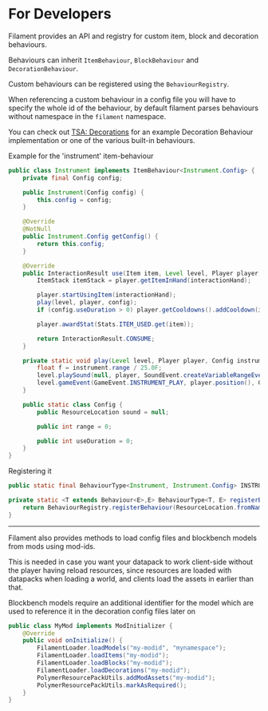# For Developers

Filament provides an API and registry for custom item, block and decoration behaviours.

Behaviours can inherit `ItemBehaviour`, `BlockBehaviour` and `DecorationBehaviour`.

Custom behaviours can be registered using the `BehaviourRegistry`.

When referencing a custom behaviour in a config file you will have to specify the whole id of the behaviour, by default filament parses behaviours without namespace in the `filament` namespace.

You can check out [TSA: Decorations](https://github.com/tomalbrc/tsa-decorations/blob/main/src/main/java/de/tomalbrc/decorations/carpentry/CarpentryBehaviour.java) for an example Decoration Behaviour implementation or one of the various built-in behaviours. 

Example for the 'instrument' item-behaviour
```java
public class Instrument implements ItemBehaviour<Instrument.Config> {
    private final Config config;

    public Instrument(Config config) {
        this.config = config;
    }

    @Override
    @NotNull
    public Instrument.Config getConfig() {
        return this.config;
    }

    @Override
    public InteractionResult use(Item item, Level level, Player player, InteractionHand interactionHand) {
        ItemStack itemStack = player.getItemInHand(interactionHand);

        player.startUsingItem(interactionHand);
        play(level, player, config);
        if (config.useDuration > 0) player.getCooldowns().addCooldown(itemStack, config.useDuration);

        player.awardStat(Stats.ITEM_USED.get(item));

        return InteractionResult.CONSUME;
    }

    private static void play(Level level, Player player, Config instrument) {
        float f = instrument.range / 25.0F;
        level.playSound(null, player, SoundEvent.createVariableRangeEvent(instrument.sound), SoundSource.RECORDS, f, 1.0F);
        level.gameEvent(GameEvent.INSTRUMENT_PLAY, player.position(), GameEvent.Context.of(player));
    }

    public static class Config {
        public ResourceLocation sound = null;

        public int range = 0;

        public int useDuration = 0;
    }
}
```


Registering it
```java
public static final BehaviourType<Instrument, Instrument.Config> INSTRUMENT = registerBehaviour("instrument", Instrument.class);

private static <T extends Behaviour<E>,E> BehaviourType<T, E> registerBehaviour(String name, Class<T> type) {
    return BehaviourRegistry.registerBehaviour(ResourceLocation.fromNamespaceAndPath(MOD_ID, name), type);
}
```

---

Filament also provides methods to load config files and blockbench models from mods using mod-ids.

This is needed in case you want your datapack to work client-side without the player having reload resources, since resources are loaded with datapacks when loading a world, and clients load the assets in earlier than that.

Blockbench models require an additional identifier for the model which are used to reference it in the decoration config files later on

```java
public class MyMod implements ModInitializer {
    @Override
    public void onInitialize() {
        FilamentLoader.loadModels("my-modid", "mynamespace");
        FilamentLoader.loadItems("my-modid");
        FilamentLoader.loadBlocks("my-modid");
        FilamentLoader.loadDecorations("my-modid");
        PolymerResourcePackUtils.addModAssets("my-modid");
        PolymerResourcePackUtils.markAsRequired();
    }
}
```
